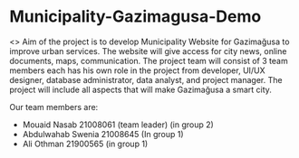 # Municipality-Gazimagusa-Demo
<<For educational purpose>>
Aim of the project is to develop Municipality Website for Gazimağusa to improve urban services. The website will give access for city news, online documents, maps, communication. The project team will consist of 3 team members each has his own role in the project from developer, UI/UX designer, database administrator, data analyst, and project manager. The project will include all aspects that will make Gazimağusa a smart city.  

Our team members are:
 - Mouaid Nasab 21008061 (team leader) (in group 2)
 - Abdulwahab Swenia 21008645 (In group 1)
 - Ali Othman 21900565 (in group 1)
